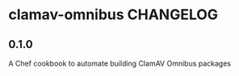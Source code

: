 clamav-omnibus CHANGELOG
========================

0.1.0
-----
A Chef cookbook to automate building ClamAV Omnibus packages
